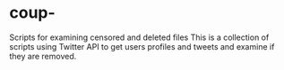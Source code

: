 # coup-
Scripts for examining censored and deleted files 
This is a collection of scripts using Twitter API to get users profiles and tweets and examine if they are removed.
